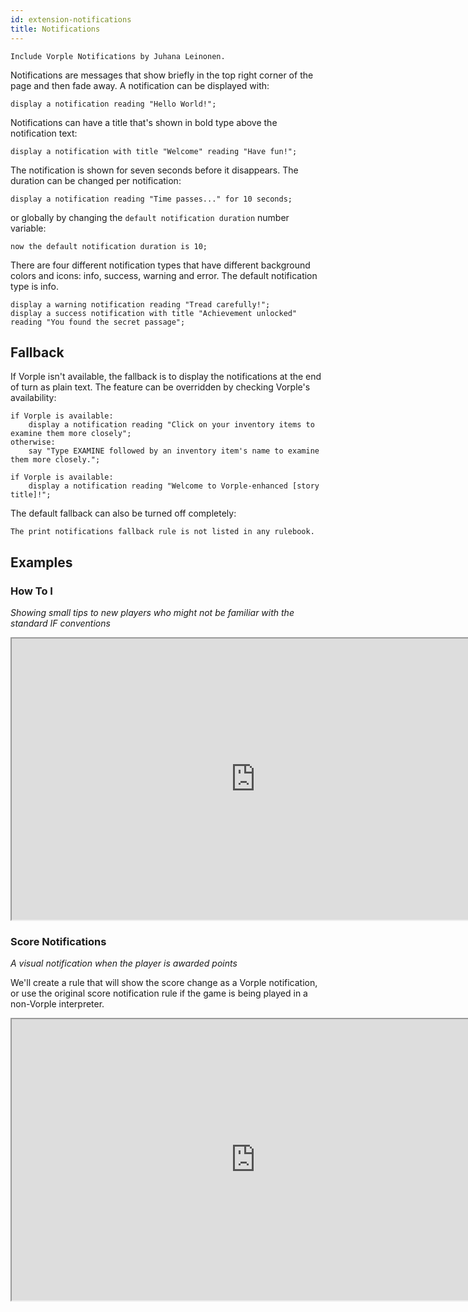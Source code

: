 ```yaml
---
id: extension-notifications
title: Notifications
---
```


```inform7
Include Vorple Notifications by Juhana Leinonen.
```

Notifications are messages that show briefly in the top right corner of the page and then fade away. A notification can be displayed with:

```inform7
display a notification reading "Hello World!";
```

Notifications can have a title that's shown in bold type above the notification text:
	
```inform7
display a notification with title "Welcome" reading "Have fun!";
```

The notification is shown for seven seconds before it disappears. The duration can be changed per notification:

```inform7
display a notification reading "Time passes..." for 10 seconds;
```

or globally by changing the `default notification duration` number variable:
	
```inform7
now the default notification duration is 10;
```

There are four different notification types that have different background colors and icons: info, success, warning and error. The default notification type is info.

```inform7
display a warning notification reading "Tread carefully!";
display a success notification with title "Achievement unlocked" reading "You found the secret passage";
```
	

## Fallback

If Vorple isn't available, the fallback is to display the notifications at the end of turn as plain text. The feature can be overridden by checking Vorple's availability:

```inform7
if Vorple is available:
    display a notification reading "Click on your inventory items to examine them more closely";
otherwise:
    say "Type EXAMINE followed by an inventory item's name to examine them more closely.";
    
if Vorple is available:
    display a notification reading "Welcome to Vorple-enhanced [story title]!";
```

The default fallback can also be turned off completely:

```inform7
The print notifications fallback rule is not listed in any rulebook.
```

## Examples

### How To I

*Showing small tips to new players who might not be familiar with the standard IF conventions*

<iframe width="780" height="450" src="https://embedded-snippet.borogove.app/?id=t9xjv2"></iframe>


### Score Notifications

*A visual notification when the player is awarded points*

We'll create a rule that will show the score change as a Vorple notification, or use the original score notification rule if the game is being played in a non-Vorple interpreter.
	
<iframe width="780" height="450" src="https://embedded-snippet.borogove.app/?id=hhqjpd"></iframe>
